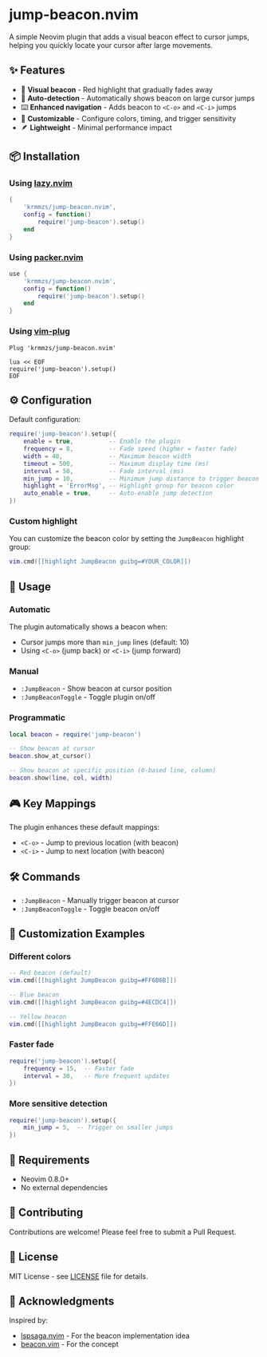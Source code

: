 # jump-beacon.nvim

A simple Neovim plugin that adds a visual beacon effect to cursor jumps, helping you quickly locate your cursor after large movements.

## ✨ Features

- 🎯 **Visual beacon** - Red highlight that gradually fades away
- 🚀 **Auto-detection** - Automatically shows beacon on large cursor jumps
- ⌨️ **Enhanced navigation** - Adds beacon to `<C-o>` and `<C-i>` jumps
- 🎨 **Customizable** - Configure colors, timing, and trigger sensitivity
- 🪶 **Lightweight** - Minimal performance impact

## 📦 Installation

### Using [lazy.nvim](https://github.com/folke/lazy.nvim)

```lua
{
    'krmmzs/jump-beacon.nvim',
    config = function()
        require('jump-beacon').setup()
    end
}
```

### Using [packer.nvim](https://github.com/wbthomason/packer.nvim)

```lua
use {
    'krmmzs/jump-beacon.nvim',
    config = function()
        require('jump-beacon').setup()
    end
}
```

### Using [vim-plug](https://github.com/junegunn/vim-plug)

```vim
Plug 'krmmzs/jump-beacon.nvim'

lua << EOF
require('jump-beacon').setup()
EOF
```

## ⚙️ Configuration

Default configuration:

```lua
require('jump-beacon').setup({
    enable = true,          -- Enable the plugin
    frequency = 8,          -- Fade speed (higher = faster fade)
    width = 40,             -- Maximum beacon width
    timeout = 500,          -- Maximum display time (ms)
    interval = 50,          -- Fade interval (ms) 
    min_jump = 10,          -- Minimum jump distance to trigger beacon
    highlight = 'ErrorMsg', -- Highlight group for beacon color
    auto_enable = true,     -- Auto-enable jump detection
})
```

### Custom highlight

You can customize the beacon color by setting the `JumpBeacon` highlight group:

```lua
vim.cmd([[highlight JumpBeacon guibg=#YOUR_COLOR]])
```

## 🚀 Usage

### Automatic

The plugin automatically shows a beacon when:
- Cursor jumps more than `min_jump` lines (default: 10)
- Using `<C-o>` (jump back) or `<C-i>` (jump forward)

### Manual

- `:JumpBeacon` - Show beacon at cursor position
- `:JumpBeaconToggle` - Toggle plugin on/off

### Programmatic

```lua
local beacon = require('jump-beacon')

-- Show beacon at cursor
beacon.show_at_cursor()

-- Show beacon at specific position (0-based line, column)
beacon.show(line, col, width)
```

## 🎮 Key Mappings

The plugin enhances these default mappings:

- `<C-o>` - Jump to previous location (with beacon)
- `<C-i>` - Jump to next location (with beacon)

## 🛠️ Commands

- `:JumpBeacon` - Manually trigger beacon at cursor
- `:JumpBeaconToggle` - Toggle beacon on/off

## 🎨 Customization Examples

### Different colors

```lua
-- Red beacon (default)
vim.cmd([[highlight JumpBeacon guibg=#FF6B6B]])

-- Blue beacon  
vim.cmd([[highlight JumpBeacon guibg=#4ECDC4]])

-- Yellow beacon
vim.cmd([[highlight JumpBeacon guibg=#FFE66D]])
```

### Faster fade

```lua
require('jump-beacon').setup({
    frequency = 15,  -- Faster fade
    interval = 30,   -- More frequent updates
})
```

### More sensitive detection

```lua
require('jump-beacon').setup({
    min_jump = 5,  -- Trigger on smaller jumps
})
```

## 🔧 Requirements

- Neovim 0.8.0+
- No external dependencies

## 🤝 Contributing

Contributions are welcome! Please feel free to submit a Pull Request.

## 📄 License

MIT License - see [LICENSE](LICENSE) file for details.

## 🙏 Acknowledgments

Inspired by:
- [lspsaga.nvim](https://github.com/nvimdev/lspsaga.nvim) - For the beacon implementation idea
- [beacon.vim](https://github.com/DanilaMihailov/beacon.nvim) - For the concept